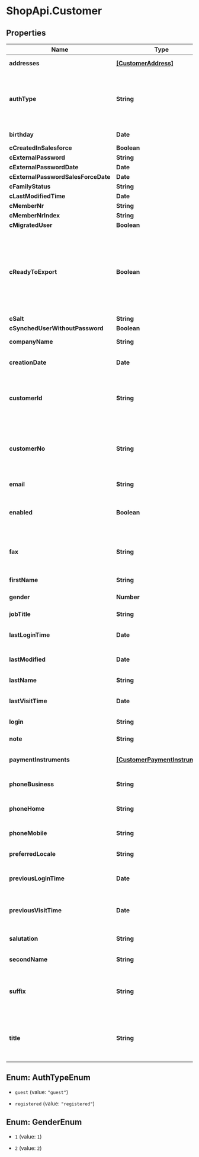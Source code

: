 # ShopApi.Customer

## Properties

Name | Type | Description | Notes
------------ | ------------- | ------------- | -------------
**addresses** | [**[CustomerAddress]**](CustomerAddress.md) | The customer&#39;s addresses. | [optional] 
**authType** | **String** | The customer&#39;s authorization type (indicates if the customer is a guest  or a registered customer). | [optional] 
**birthday** | **Date** | The customer&#39;s birthday. | [optional] 
**cCreatedInSalesforce** | **Boolean** |  | [optional] 
**cExternalPassword** | **String** |  | [optional] 
**cExternalPasswordDate** | **Date** |  | [optional] 
**cExternalPasswordSalesForceDate** | **Date** |  | [optional] 
**cFamilyStatus** | **String** |  | [optional] 
**cLastModifiedTime** | **Date** |  | [optional] 
**cMemberNr** | **String** |  | [optional] 
**cMemberNrIndex** | **String** |  | [optional] 
**cMigratedUser** | **Boolean** |  | [optional] 
**cReadyToExport** | **Boolean** | IN-5452: Indicates whether a profile has changed and the updated data is ready to be exported to a 3rd-party account management system. | [optional] 
**cSalt** | **String** |  | [optional] 
**cSynchedUserWithoutPassword** | **Boolean** |  | [optional] 
**companyName** | **String** | The customer&#39;s company name. | [optional] 
**creationDate** | **Date** | Returns the value of attribute &#39;creationDate&#39;. | [optional] [readonly] 
**customerId** | **String** | The customer&#39;s number (id). Both registered and guest customers have a  customer id. | [optional] [readonly] 
**customerNo** | **String** | The customer&#39;s number (id). Only a registered customer has a customer  number. | [optional] 
**email** | **String** | The customer&#39;s email address. | [optional] 
**enabled** | **Boolean** | A flag indicating whether this customer is is enabled and can log in. | [optional] 
**fax** | **String** | The customer&#39;s fax number. The length is restricted to 32 characters. | [optional] 
**firstName** | **String** | The customer&#39;s first name. | [optional] 
**gender** | **Number** | The customer&#39;s gender. | [optional] 
**jobTitle** | **String** | The customer&#39;s job title. | [optional] 
**lastLoginTime** | **Date** | The time when the customer last logged in. | [optional] [readonly] 
**lastModified** | **Date** | Returns the value of attribute &#39;lastModified&#39;. | [optional] [readonly] 
**lastName** | **String** | The customer&#39;s last name. | [optional] 
**lastVisitTime** | **Date** | The time when the customer last visited. | [optional] [readonly] 
**login** | **String** | The customer&#39;s login. | [optional] 
**note** | **String** | The customer&#39;s note. | [optional] 
**paymentInstruments** | [**[CustomerPaymentInstrument]**](CustomerPaymentInstrument.md) | The customer&#39;s payment instruments. | [optional] 
**phoneBusiness** | **String** | The customer&#39;s business phone number. | [optional] 
**phoneHome** | **String** | The customer&#39;s home phone number. | [optional] 
**phoneMobile** | **String** | The customer&#39;s mobile phone number. | [optional] 
**preferredLocale** | **String** | The customer&#39;s preferred locale. | [optional] [readonly] 
**previousLoginTime** | **Date** | The time when the customer logged in previously. | [optional] 
**previousVisitTime** | **Date** | The time when the customer last visited the store. | [optional] 
**salutation** | **String** | The salutation to use for the customer. | [optional] 
**secondName** | **String** | The customer&#39;s second name. | [optional] 
**suffix** | **String** | The customer&#39;s suffix (for example, \&quot;Jr.\&quot; or \&quot;Sr.\&quot;). | [optional] 
**title** | **String** | The customer&#39;s title (for example, \&quot;Mrs\&quot; or \&quot;Mr\&quot;). | [optional] 



## Enum: AuthTypeEnum


* `guest` (value: `"guest"`)

* `registered` (value: `"registered"`)





## Enum: GenderEnum


* `1` (value: `1`)

* `2` (value: `2`)




